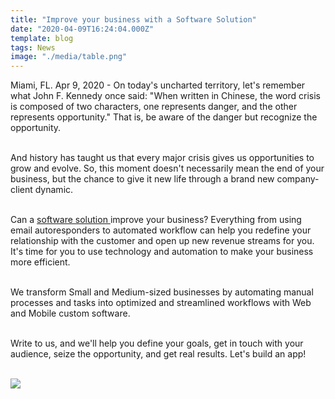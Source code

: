 ```yaml
---
title: "Improve your business with a Software Solution"
date: "2020-04-09T16:24:04.000Z"
template: blog
tags: News
image: "./media/table.png"
---
```

Miami, FL. Apr 9, 2020 - On today's uncharted territory, let's remember what John F. Kennedy once said: "When written in Chinese, the word crisis is composed of two characters, one represents danger, and the other represents opportunity." That is, be aware of the danger but recognize the opportunity. <br> </br>

And history has taught us that every major crisis gives us opportunities to grow and evolve. So, this moment doesn't necessarily mean the end of your business, but the chance to give it new life through a brand new company-client dynamic. <br> </br>

Can a <a target="_blank" href="https://cobuildlab.com/blog/enterprise-software-solutions-tools/"> software solution </a> improve your business?  Everything from using email autoresponders to automated workflow can help you redefine your relationship with the customer and open up new revenue streams for you. It's time for you to use technology and automation to make your business more efficient. <br> </br>

We transform Small and Medium-sized businesses by automating manual processes and tasks
into optimized and streamlined workflows with Web and Mobile custom software.<br> </br>

Write to us, and we'll help you define your goals,  get in touch with your audience, seize the opportunity, and get real results. Let's build an app! <br> </br>

<img src="./media/diseño1.png">
